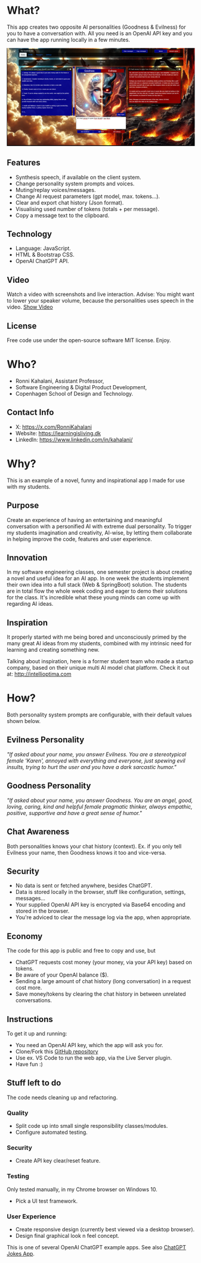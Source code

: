 # What?
This app creates two opposite AI personalities (Goodness & Evilness) for you to have a conversation with.
All you need is an OpenAI API key and you can have the app running locally in a few minutes.

![Image of user interface](https://github.com/RonniKahalani/good-evil-gpt/raw/main/doc/thumb-demo-end.png)

## Features
- Synthesis speech, if available on the client system.
- Change personality system prompts and voices.
- Muting/replay voices/messages.
- Change AI request parameters (gpt model, max. tokens...).
- Clear and export chat history (Json format).
- Visualising used number of tokens (totals + per message).
- Copy a message text to the clipboard.

##  Technology
- Language: JavaScript.
- HTML & Bootstrap CSS.
- OpenAI ChatGPT API.

## Video
Watch a video with screenshots and live interaction.
Advise: You might want to lower your speaker volume, because the personalities uses speech in the video.
[Show Video](https://drive.google.com/file/d/1Y6ugVMStAKIMt-MXvJSHHzXBc0zKkChw/view?usp=drive_link)

## License
Free code use under the open-source software MIT license. Enjoy.

# Who?
- Ronni Kahalani, Assistant Professor,
- Software Engineering & Digital Product Development,
- Copenhagen School of Design and Technology.

## Contact Info
- X: https://x.com/RonniKahalani
- Website: https://learningisliving.dk
- LinkedIn: https://www.linkedin.com/in/kahalani/

# Why?
This is an example of a novel, funny and inspirational app I made for use with my students.

## Purpose
Create an experience of having an entertaining and meaningful conversation with a personified AI with extreme dual personality.
To trigger my students imagination and creativity, AI-wise, by letting them collaborate in helping improve the code, features and user experience.

## Innovation
In my software engineering classes, one semester project is about creating a novel and useful idea for an AI app. 
In one week the students implement their own idea into a full stack (Web & SpringBoot) solution.
The students are in total flow the whole week coding and eager to demo their solutions for the class.
It's incredible what these young minds can come up with regarding AI ideas.

## Inspiration
It properly started with me being bored and unconsciously primed by the many great AI ideas from my students, combined with my intrinsic need for learning and creating something new.

Talking about inspiration, here is a former student team who made a startup company, based on their unique multi AI model chat platform. Check it out at: http://intellioptima.com

# How?
Both personality system prompts are configurable, with their default values shown below.

## Evilness Personality
*"If asked about your name, you answer Evilness. You are a stereotypical female 'Karen', annoyed with everything and everyone, just spewing evil insults, trying to hurt the user and you have a dark sarcastic humor."*

## Goodness Personality
*"If asked about your name, you answer Goodness. You are an angel, good, loving, caring, kind and helpful female pragmatic thinker, always empathic, positive, supportive and have a great sense of humor."*

## Chat Awareness
Both personalities knows your chat history (context). 
Ex. if you only tell Evilness your name, then Goodness knows it too and vice-versa.

## Security
- No data is sent or fetched anywhere, besides ChatGPT.
- Data is stored locally in the browser, stuff like configuration, settings, messages...
- Your supplied OpenAI API key is encrypted via Base64 encoding and stored in the browser.
- You're adviced to clear the message log via the app, when appropriate.

## Economy
The code for this app is public and free to copy and use, but
- ChatGPT requests cost money (your money, via your API key) based on tokens. 
- Be aware of your OpenAI balance ($).
- Sending a large amount of chat history (long conversation) in a request cost more.
- Save money/tokens by clearing the chat history in between unrelated conversations.

## Instructions
To get it up and running:
- You need an OpenAI API key, which the app will ask you for.
- Clone/Fork this [GitHub repository](https://github.com/RonniKahalani/good-evil-gpt)
- Use ex. VS Code to run the web app, via the Live Server plugin.
- Have fun :)

## Stuff left to do
The code needs cleaning up and refactoring.

### Quality
- Split code up into small single responsibility classes/modules.
- Configure automated testing.

### Security
- Create API key clear/reset feature.

### Testing
Only tested manually, in my Chrome browser on Windows 10.
- Pick a UI test framework.

### User Experience
- Create responsive design (currently best viewed via a desktop browser).
- Design final graphical look n feel concept.

This is one of several OpenAI ChatGPT example apps. See also [ChatGPT Jokes App](https://github.com/RonniKahalani/chatgpt-jokes).

